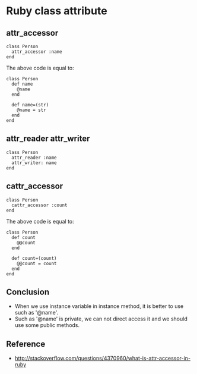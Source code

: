 # Ruby class attribute

## attr_accessor

```
class Person
  attr_accessor :name
end
```

The above code is equal to:

```
class Person
  def name
    @name
  end
  
  def name=(str)
    @name = str
  end
end
```
    
## attr_reader attr_writer

```
class Person
  attr_reader :name
  attr_writer: name
end
```

## cattr_accessor

```
class Person
  cattr_accessor :count
end
```
    
The above code is equal to:

```
class Person
  def count
    @@count
  end
  
  def count=(count)
    @@count = count
  end
end
```

## Conclusion

- When we use instance variable in instance method, it is better to use such as '@name'.
- Such as '@name' is private, we can not direct access it and we should use some public methods.

## Reference

- http://stackoverflow.com/questions/4370960/what-is-attr-accessor-in-ruby
